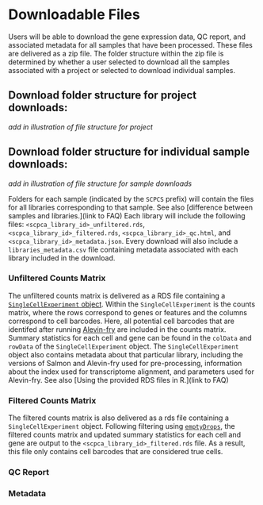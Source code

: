 # Downloadable Files

Users will be able to download the gene expression data, QC report, and associated metadata for all samples that have been processed.
These files are delivered as a zip file.
The folder structure within the zip file is determined by whether a user selected to download all the samples associated with a project or selected to download individual samples.  

## Download folder structure for project downloads: 
_add in illustration of file structure for project_ 

## Download folder structure for individual sample downloads: 
_add in illustration of file structure for sample downloads_ 

Folders for each sample (indicated by the `SCPCS` prefix) will contain the files for all libraries corresponding to that sample. See also [difference between samples and libraries.](link to FAQ)
Each library will include the following files: `<scpca_library_id>_unfiltered.rds`, `<scpca_library_id>_filtered.rds`, `<scpca_library_id>_qc.html`, and `<scpca_library_id>_metadata.json`. 
Every download will also include a `libraries_metadata.csv` file containing metadata associated with each library included in the download.

### Unfiltered Counts Matrix 

The unfiltered counts matrix is delivered as a RDS file containing a [`SingleCellExperiment` object](http://bioconductor.org/books/3.13/OSCA.intro/the-singlecellexperiment-class.html).
Within the `SingleCellExperiment` is the counts matrix, where the rows correspond to genes or features and the columns correspond to cell barcodes. 
Here, all potential cell barcodes that are identifed after running [Alevin-fry](processing_information.md/#alignment-and-quantification-using-alevin-fry) are included in the counts matrix. 
Summary statistics for each cell and gene can be found in the `colData` and `rowData` of the `SingleCellExperiment` object.
The `SingleCellExperiment` object also contains metadata about that particular library, including the versions of Salmon and Alevin-fry used for pre-processing, information about the index used for transcriptome alignment, and parameters used for Alevin-fry. 
See also [Using the provided RDS files in R.](link to FAQ)

### Filtered Counts Matrix

The filtered counts matrix is also delivered as a rds file containing a `SingleCellExperiment` object.
Following filtering using [`emptyDrops`](processing_information.md/#filtering-cells), the filtered counts matrix and updated summary statistics for each cell and gene are output to the `<scpca_library_id>_filtered.rds` file.
As a result, this file only contains cell barcodes that are considered true cells.

### QC Report 

### Metadata
